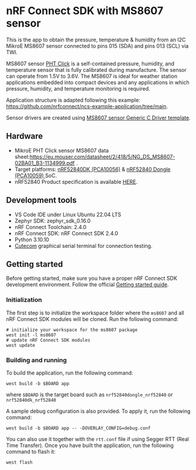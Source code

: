 # nRF Connect SDK with MS8607 sensor

This is the app to obtain the pressure, temperature & humidity from an I2C MikroE MS8607 sensor connected to pins 015 (SDA) and pins 013 (SCL) via TWI. 

MS8607 sensor [PHT Click](https://www.mikroe.com/pht-click) is a self-contained pressure, humidity, and temperature sensor that is fully calibrated during manufacture. The sensor can operate from 1.5V to 3.6V. The MS8607 is ideal for weather station applications embedded into compact devices and any applications in which pressure, humidity, and temperature monitoring is required.

Application structure is adapted following this example: https://github.com/nrfconnect/ncs-example-application/tree/main.

Sensor drivers are created using [MS8607 sensor Generic C Driver template](https://github.com/TEConnectivity/MS8607_Generic_C_Driver/tree/master). 

## Hardware 
* MikroE PHT Click sensor MS8607 data sheet:https://eu.mouser.com/datasheet/2/418/5/NG_DS_MS8607-02BA01_B3-1134999.pdf .
* Target platforms: [nRF52840DK (PCA10056)](https://lv.mouser.com/new/nordic-semiconductor/nordic-nrf52840-dev-kit/) & [nRF52840 Dongle (PCA10059) ](https://lv.mouser.com/new/nordic-semiconductor/nordic-nrf52840-usb-dongle/) SoC. 
* nRF52840 Product specification is available [HERE](https://infocenter.nordicsemi.com/index.jsp?topic=%2Fps_nrf52840%2Fkeyfeatures_html5.html).

## Development tools
* VS Code IDE under Linux Ubuntu 22.04 LTS
* Zephyr SDK: zephyr_sdk_0.16.0
* nRF Connect Toolchain: 2.4.0
* nRF Connect SDK: nRF Connect SDK 2.4.0
* Python 3.10.10
* [Cutecom](https://gitlab.com/cutecom/cutecom/) graphical serial terminal for connection testing.

## Getting started

Before getting started, make sure you have a proper nRF Connect SDK development environment.
Follow the official
[Getting started guide](https://developer.nordicsemi.com/nRF_Connect_SDK/doc/latest/nrf/getting_started.html).

### Initialization

The first step is to initialize the workspace folder where
the ``ms8607`` and all nRF Connect SDK modules will be cloned. Run the following
command:

```shell
# initialize your workspace for the ms8607 package
west init -l ms8607
# update nRF Connect SDK modules
west update
```

### Building and running

To build the application, run the following command:

```shell
west build -b $BOARD app
```

where `$BOARD` is the target board such as ``nrf52840dongle_nrf52840`` or ``nrf52840dk_nrf52840``

A sample debug configuration is also provided. To apply it, run the following
command:

```shell
west build -b $BOARD app -- -DOVERLAY_CONFIG=debug.conf
```

You can also use it together with the `rtt.conf` file if using Segger RTT (Real Time Transfer). Once
you have built the application, run the following command to flash it:

```shell
west flash
```
